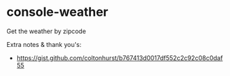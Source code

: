 # console-weather

Get the weather by zipcode

Extra notes & thank you's:

- https://gist.github.com/coltonhurst/b767413d0017df552c2c92c08c0daf55